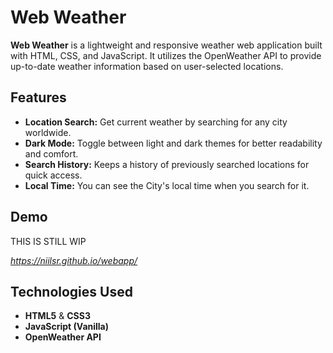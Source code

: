 # Web Weather

**Web Weather** is a lightweight and responsive weather web application built with HTML, CSS, and JavaScript. It utilizes the OpenWeather API to provide up-to-date weather information based on user-selected locations.

## Features

- **Location Search:** Get current weather by searching for any city worldwide.
- **Dark Mode:** Toggle between light and dark themes for better readability and comfort.
- **Search History:** Keeps a history of previously searched locations for quick access.
- **Local Time:** You can see the City's local time when you search for it.

## Demo

THIS IS STILL WIP

*https://niilsr.github.io/webapp/*

## Technologies Used

- **HTML5** & **CSS3**
- **JavaScript (Vanilla)**
- **OpenWeather API**